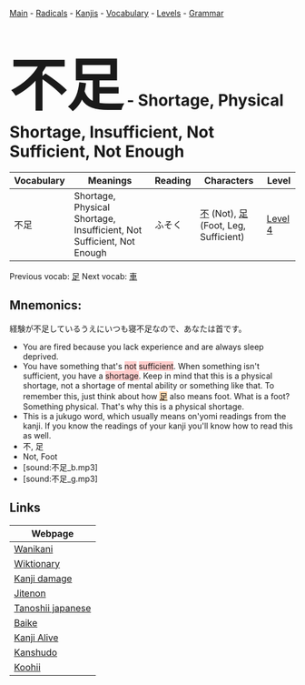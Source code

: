 <style> bigfont {font-size: 100px}</style>
[Main](../README.md) -
[Radicals](../radicals.md) -
[Kanjis](../kanjis.md) -
[Vocabulary](../vocabulary.md) -
[Levels](../levels.md) -
[Grammar](../grammar.md)
# <bigfont> 不足</bigfont> - Shortage, Physical Shortage, Insufficient, Not Sufficient, Not Enough 

| Vocabulary | Meanings | Reading | Characters | Level |
| --- | --- | --- | --- | --- |
| 不足 | Shortage, Physical Shortage, Insufficient, Not Sufficient, Not Enough | ふそく |  [不](../kanjis/不.md) (Not), [足](../kanjis/足.md) (Foot, Leg, Sufficient) | [Level 4](../levels/wk_level4.md) |

Previous vocab: [足](足.md) Next vocab: [車](車.md) 

## Mnemonics:
経験が不足しているうえにいつも寝不足なので、あなたは首です。
* You are fired because you lack experience and are always sleep deprived.
* You have something that's <span style="background-color:#ffcccb"> not</span> <span style="background-color:#ffcccb"> sufficient</span>. When something isn't sufficient, you have a <span style="background-color:#ffcccb"> shortage</span>. Keep in mind that this is a physical shortage, not a shortage of mental ability or something like that. To remember this, just think about how <span style="background-color:#fed8b1"> [足](https://jisho.org/search/足)</span> also means foot. What is a foot? Something physical. That's why this is a physical shortage.
* This is a jukugo word, which usually means on'yomi readings from the kanji. If you know the readings of your kanji you'll know how to read this as well.
* 不, 足
* Not, Foot
* [sound:不足_b.mp3]
* [sound:不足_g.mp3]


## Links 

| Webpage |
| --- |
| [Wanikani          ](https://www.wanikani.com/kanji/不足) |
| [Wiktionary        ](https://en.wiktionary.org/wiki/不足) |
| [Kanji damage      ](http://www.kanjidamage.com/kanji/search?utf8=✓&q=不足) |
| [Jitenon           ](https://jitenon.com/kanji/不足) |
| [Tanoshii japanese ](https://www.tanoshiijapanese.com/dictionary/kanji.cfm?k=不足) |
| [Baike             ](https://baike.baidu.com/item/不足) |
| [Kanji Alive       ](https://app.kanjialive.com/不足) |
| [Kanshudo          ](https://www.kanshudo.com/searchmn?q=不足) |
| [Koohii            ](https://kanji.koohii.com/study/kanji/不足) |
